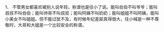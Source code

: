 1、 不管男女都喜欢被别人说年轻，称谓也是往小了说。能叫伯伯不叫爷爷；能叫叔叔不叫伯伯；能叫帅哥不叫叔叔；能叫阿姨不叫奶奶；能叫姐姐不叫阿姨，能叫小美女不叫姐姐。但不能过犹不及，有时候年纪差距真得很大，往小喊是一种不尊敬时，大哥和大姐是一个比较安全的称谓。